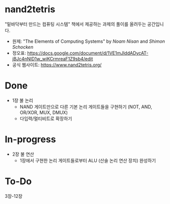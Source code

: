 # nand2tetris
"밑바닥부터 만드는 컴퓨팅 시스템" 책에서 제공하는 과제의 풀이를 올려두는 공간입니다.  
* 원제: "The Elements of Computing Systems" by _Noam Nisan_ and _Shimon Schocken_  
* 정오표: https://docs.google.com/document/d/1VE1mJlddADycAT-jBJc4nNID1w_wiKCrmreaF1Z9sb4/edit  
* 공식 웹사이트: https://www.nand2tetris.org/

# Done
* 1장 불 논리
  - NAND 게이트만으로 다른 기본 논리 게이트들을 구현하기 (NOT, AND, OR/XOR, MUX, DMUX)
  - 다입력/멀티비트로 확장하기

# In-progress
* 2장 불 연산
  - 1장에서 구현한 논리 게이트들로부터 ALU (산술 논리 연산 장치) 완성하기
# To-Do
3장-12장
